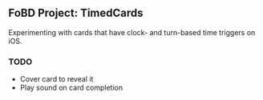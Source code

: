 ## FoBD Project: TimedCards

Experimenting with cards that have clock- and turn-based time triggers on iOS.

### TODO

* Cover card to reveal it
* Play sound on card completion
